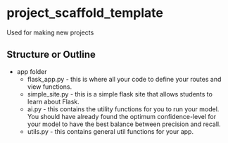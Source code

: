 # project_scaffold_template
Used for making new projects


## Structure or Outline
- app folder    
    - flask_app.py - this is where all your code to define your routes and view functions.
    - simple_site.py - this is a simple flask site that allows students to learn about Flask.
    - ai.py - this contains the utility functions for you to run your model. You should have already found the optimum confidence-level for your model to have the best balance between precision and recall.
    - utils.py - this contains general util functions for your app.